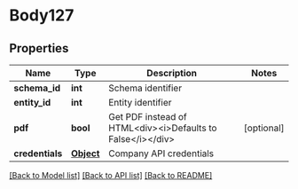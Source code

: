 # Body127

## Properties
Name | Type | Description | Notes
------------ | ------------- | ------------- | -------------
**schema_id** | **int** | Schema identifier | 
**entity_id** | **int** | Entity identifier | 
**pdf** | **bool** | Get PDF instead of HTML&lt;div&gt;&lt;i&gt;Defaults to False&lt;/i&gt;&lt;/div&gt; | [optional] 
**credentials** | [**Object**](Object.md) | Company API credentials | 

[[Back to Model list]](../README.md#documentation-for-models) [[Back to API list]](../README.md#documentation-for-api-endpoints) [[Back to README]](../README.md)

